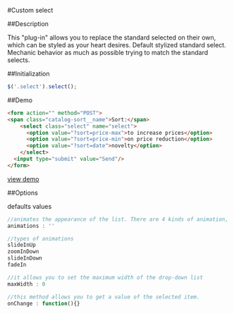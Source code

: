 #Custom select

##Description

This "plug-in" allows you to replace the standard selected on their own, which can be styled as your heart desires. Default stylized standard select. Mechanic behavior as much as possible trying to match the standard selects.

##Initialization

````javaScript
$('.select').select();
````

##Demo
````html
<form action="" method="POST">
<span class="catalog-sort__name">Sort:</span>
    <select class="select" name="select">
      <option value="?sort=price-max">to increase prices</option>
      <option value="?sort=price-min">on price reduction</option>
      <option value="?sort=date">novelty</option>
    </select>
  <input type="submit" value="Send"/>
</form>
````
[view demo](https://codepen.io/Zveromag/pen/GjjvVx)

##Options

defaults values

````javaScript
//animates the appearance of the list. There are 4 kinds of animation, but you can expand on their own.
animations : ''

//types of animations
slideInUp
zoomInDown
slideInDown
fadeIn

//it allows you to set the maximum width of the drop-down list
maxWidth : 0

//this method allows you to get a value of the selected item.
onChange : function(){}
````